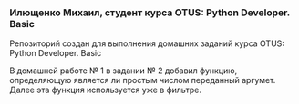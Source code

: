 ### Илющенко Михаил, студент курса OTUS: Python Developer. Basic

Репозиторий создан для выполнения домашних заданий курса OTUS: Python Developer. Basic

В домашней работе № 1 в задании № 2 добавил функцию, определяющую является ли простым числом переданный аргумет. Далее эта функция используется уже в фильтре.